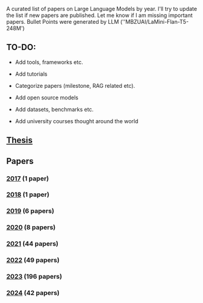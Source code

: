 A curated list of papers on Large Language Models by year. I'll try to update the list if new papers are published. Let me know if I am missing important papers. Bullet Points were generated by LLM (''MBZUAI/LaMini-Flan-T5-248M')

## TO-DO:

* Add tools, frameworks etc.

* Add tutorials
  
* Categorize papers (milestone, RAG related etc).

* Add open source models

* Add datasets, benchmarks etc.
  
* Add university courses thought around the world

## [Thesis](Thesis.md)

## Papers

### [2017](2017.md) (1 paper)
### [2018](2018.md) (1 paper)
### [2019](2019.md) (6 papers)
### [2020](2020.md) (8 papers)
### [2021](2021.md) (44 papers)
### [2022](2022.md) (49 papers)
### [2023](2023.md) (196 papers)
### [2024](2024.md) (42 papers)
